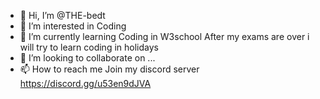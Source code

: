 - 👋 Hi, I’m @THE-bedt
- 👀 I’m interested in Coding
- 🌱 I’m currently learning Coding in W3school After my exams are over i will try to learn coding in holidays
- 💞️ I’m looking to collaborate on ...
- 📫 How to reach me Join my discord server 
https://discord.gg/u53en9dJVA

<!---
THE-bedt/THE-bedt is a ✨ special ✨ repository because its `README.md` (this file) appears on your GitHub profile.
You can click the Preview link to take a look at your changes.
--->
